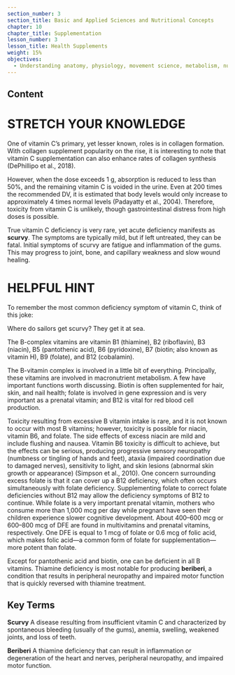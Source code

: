 ```yaml
---
section_number: 3
section_title: Basic and Applied Sciences and Nutritional Concepts
chapter: 10
chapter_title: Supplementation
lesson_number: 3
lesson_title: Health Supplements
weight: 15%
objectives:
  - Understanding anatomy, physiology, movement science, metabolism, nutrition, and supplementation.
---
```


## Content
# STRETCH YOUR KNOWLEDGE

One of vitamin C’s primary, yet lesser known, roles is in collagen formation. With collagen supplement popularity on the rise, it is interesting to note that vitamin C supplementation can also enhance rates of collagen synthesis (DePhillipo et al., 2018).

However, when the dose exceeds 1 g, absorption is reduced to less than 50%, and the remaining vitamin C is voided in the urine. Even at 200 times the recommended DV, it is estimated that body levels would only increase to approximately 4 times normal levels (Padayatty et al., 2004). Therefore, toxicity from vitamin C is unlikely, though gastrointestinal distress from high doses is possible.

True vitamin C deficiency is very rare, yet acute deficiency manifests as **scurvy**. The symptoms are typically mild, but if left untreated, they can be fatal. Initial symptoms of scurvy are fatigue and inflammation of the gums. This may progress to joint, bone, and capillary weakness and slow wound healing.

# HELPFUL HINT

To remember the most common deficiency symptom of vitamin C, think of this joke:

Where do sailors get scurvy? They get it at sea.

The B-complex vitamins are vitamin B1 (thiamine), B2 (riboflavin), B3 (niacin), B5 (pantothenic acid), B6 (pyridoxine), B7 (biotin; also known as vitamin H), B9 (folate), and B12 (cobalamin).

The B-vitamin complex is involved in a little bit of everything. Principally, these vitamins are involved in macronutrient metabolism. A few have important functions worth discussing. Biotin is often supplemented for hair, skin, and nail health; folate is involved in gene expression and is very important as a prenatal vitamin; and B12 is vital for red blood cell production.

Toxicity resulting from excessive B vitamin intake is rare, and it is not known to occur with most B vitamins; however, toxicity is possible for niacin, vitamin B6, and folate. The side effects of excess niacin are mild and include flushing and nausea. Vitamin B6 toxicity is difficult to achieve, but the effects can be serious, producing progressive sensory neuropathy (numbness or tingling of hands and feet), ataxia (impaired coordination due to damaged nerves), sensitivity to light, and skin lesions (abnormal skin growth or appearance) (Simpson et al., 2010). One concern surrounding excess folate is that it can cover up a B12 deficiency, which often occurs simultaneously with folate deficiency. Supplementing folate to correct folate deficiencies without B12 may allow the deficiency symptoms of B12 to continue. While folate is a very important prenatal vitamin, mothers who consume more than 1,000 mcg per day while pregnant have seen their children experience slower cognitive development. About 400–600 mcg or 600–800 mcg of DFE are found in multivitamins and prenatal vitamins, respectively. One DFE is equal to 1 mcg of folate or 0.6 mcg of folic acid, which makes folic acid—a common form of folate for supplementation—more potent than folate.

Except for pantothenic acid and biotin, one can be deficient in all B vitamins. Thiamine deficiency is most notable for producing **beriberi**, a condition that results in peripheral neuropathy and impaired motor function that is quickly reversed with thiamine treatment.

## Key Terms

**Scurvy**
A disease resulting from insufficient vitamin C and characterized by spontaneous bleeding (usually of the gums), anemia, swelling, weakened joints, and loss of teeth.

**Beriberi**
A thiamine deficiency that can result in inflammation or degeneration of the heart and nerves, peripheral neuropathy, and impaired motor function.